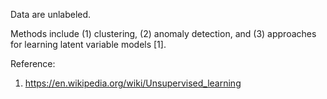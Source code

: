 Data are unlabeled.

Methods include (1) clustering, (2) anomaly detection, and (3) approaches for learning latent variable models [1].

Reference:
1. https://en.wikipedia.org/wiki/Unsupervised_learning
